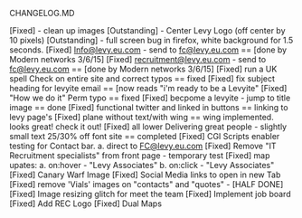 CHANGELOG.MD

[Fixed] - clean up images
[Outstanding] - Center Levy Logo (off center by 10 pixels)
[Outstanding] - full screen bug in firefox, white background for 1.5 seconds.
[Fixed] Info@levy.eu.com - send to fc@levy.eu.com == [done by Modern networks 3/6/15]
[Fixed] recruitment@levy.eu.com - send to fc@levy.eu.com == [done by Modern networks 3/6/15]
[Fixed] run a UK spell Check on entire site and correct typos == fixed
[Fixed] fix subject heading for levyite email ==  [now reads "i'm ready to be a Levyite"
[Fixed] "How we do it" Perm typo == fixed
[Fixed] becpome a levyite - jump to title image == done
[Fixed] functional twitter and linked in buttons == linking to levy page's
[Fixed] plane without text/with wing == wing implemented. looks great! check it out!
[Fixed] all lower Delivering great people - slightly small text 25/30% off font site == completed
[Fixed] CGI Scripts enabler testing for Contact bar.
			a. direct to FC@levy.eu.com
[Fixed] Remove "IT Recruitment specialists" from front page - temporary test
[Fixed] map upates:
			a. on:hover - "Levy Associates"
			b. on:click - "Levy Associates"
[Fixed] Canary Warf Image
[Fixed] Social Media links to open in new Tab
[Fixed] remove 'Vials' images on "contacts" and "quotes" - [HALF DONE]
[Fixed] Image resizing glitch for meet the team
[Fixed] Implement job board
[Fixed] Add REC Logo
[Fixed] Dual Maps
